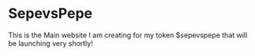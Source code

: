 # SepevsPepe
This is the Main website I am creating for my token $sepevspepe that will be launching very shortly!
